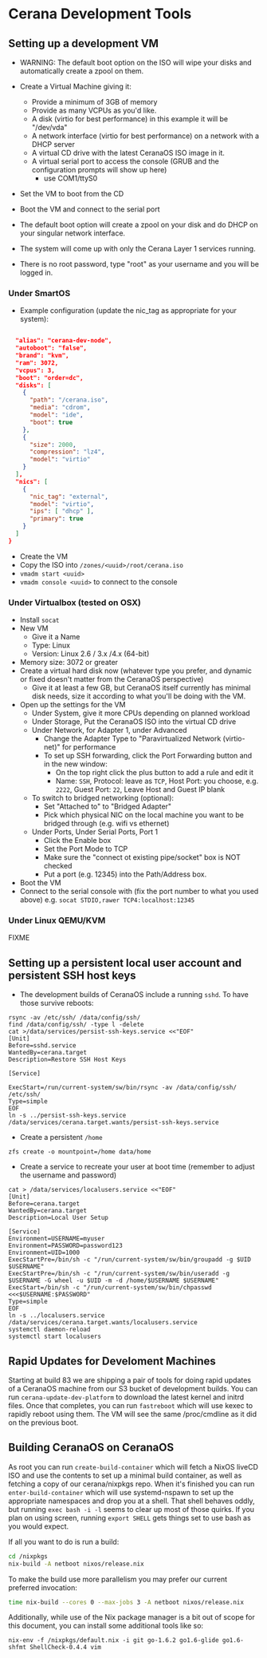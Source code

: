 # Cerana Development Tools

## Setting up a development VM

* WARNING: The default boot option on the ISO will wipe your disks and automatically create a zpool on them.

* Create a Virtual Machine giving it:
  * Provide a minimum of 3GB of memory
  * Provide as many VCPUs as you'd like.
  * A disk (virtio for best performance) in this example it will be "/dev/vda"
  * A network interface (virtio for best performance) on a network with a DHCP server 
  * A virtual CD drive with the latest CeranaOS ISO image in it.
  * A virtual serial port to access the console (GRUB and the configuration prompts will show up here)
    * use COM1/ttyS0
* Set the VM to boot from the CD
* Boot the VM and connect to the serial port
* The default boot option will create a zpool on your disk and do DHCP on your singular network interface.
* The system will come up with only the Cerana Layer 1 services running.
* There is no root password, type "root" as your username and you will be logged in.

### Under SmartOS

* Example configuration (update the nic_tag as appropriate for your system):
```json

  "alias": "cerana-dev-node",
  "autoboot": "false",
  "brand": "kvm",
  "ram": 3072,
  "vcpus": 3,
  "boot": "order=dc",
  "disks": [
    {
      "path": "/cerana.iso",
      "media": "cdrom",
      "model": "ide",
      "boot": true
    },
    {
      "size": 2000,
      "compression": "lz4",
      "model": "virtio"
    }
  ],
  "nics": [
    {
      "nic_tag": "external",
      "model": "virtio",
      "ips": [ "dhcp" ],
      "primary": true
    }
  ]
}
```
* Create the VM
* Copy the ISO into `/zones/<uuid>/root/cerana.iso`
* `vmadm start <uuid>`
* `vmadm console <uuid>` to connect to the console

### Under Virtualbox (tested on OSX)

* Install `socat`
* New VM
  * Give it a Name
  * Type: Linux
  * Version: Linux 2.6 / 3.x /4.x (64-bit)
* Memory size: 3072 or greater
* Create a virtual hard disk now (whatever type you prefer, and dynamic or fixed doesn't matter from the CeranaOS perspective)
  * Give it at least a few GB, but CeranaOS itself currently has minimal disk needs, size it according to what you'll be doing with the VM.
* Open up the settings for the VM
  * Under System, give it more CPUs depending on planned workload
  * Under Storage, Put the CeranaOS ISO into the virtual CD drive
  * Under Network, for Adapter 1, under Advanced
    * Change the Adapter Type to "Paravirtualized Network (virtio-net)" for performance
    * To set up SSH forwarding, click the Port Forwarding button and in the new window:
      * On the top right click the plus button to add a rule and edit it
      * Name: `SSH`, Protocol: leave as `TCP`, Host Port: you choose, e.g. `2222`, Guest Port: `22`, Leave Host and Guest IP blank
  * To switch to bridged networking (optional):
    * Set "Attached to" to "Bridged Adapter"
    * Pick which physical NIC on the local machine you want to be bridged through (e.g. wifi vs ethernet)
  * Under Ports, Under Serial Ports, Port 1
    * Click the Enable box
    * Set the Port Mode to TCP
    * Make sure the "connect ot existing pipe/socket" box is NOT checked
    * Put a port (e.g. 12345) into the Path/Address box.
* Boot the VM
* Connect to the serial console with (fix the port number to what you used above) e.g. `socat STDIO,rawer TCP4:localhost:12345`

### Under Linux QEMU/KVM

FIXME

## Setting up a persistent local user account and persistent SSH host keys

* The development builds of CeranaOS include a running `sshd`. To have those survive reboots:
```
rsync -av /etc/ssh/ /data/config/ssh/
find /data/config/ssh/ -type l -delete
cat >/data/services/persist-ssh-keys.service <<"EOF"
[Unit]
Before=sshd.service
WantedBy=cerana.target
Description=Restore SSH Host Keys

[Service]

ExecStart=/run/current-system/sw/bin/rsync -av /data/config/ssh/ /etc/ssh/
Type=simple
EOF
ln -s ../persist-ssh-keys.service /data/services/cerana.target.wants/persist-ssh-keys.service
```
* Create a persistent `/home`
```
zfs create -o mountpoint=/home data/home
```
* Create a service to recreate your user at boot time (remember to adjust the username and password)
```
cat > /data/services/localusers.service <<"EOF"
[Unit]
Before=cerana.target
WantedBy=cerana.target
Description=Local User Setup

[Service]
Environment=USERNAME=myuser
Environment=PASSWORD=password123
Environment=UID=1000
ExecStartPre=/bin/sh -c "/run/current-system/sw/bin/groupadd -g $UID $USERNAME"
ExecStartPre=/bin/sh -c "/run/current-system/sw/bin/useradd -g $USERNAME -G wheel -u $UID -m -d /home/$USERNAME $USERNAME"
ExecStart=/bin/sh -c "/run/current-system/sw/bin/chpasswd <<<$USERNAME:$PASSWORD"
Type=simple
EOF
ln -s ../localusers.service /data/services/cerana.target.wants/localusers.service
systemctl daemon-reload
systemctl start localusers
```

## Rapid Updates for Develoment Machines

Starting at build 83 we are shipping a pair of tools for doing rapid updates of a CeranaOS machine from our S3 bucket of development builds.
You can run `cerana-update-dev-platform` to download the latest kernel and initrd files.
Once that completes, you can run `fastreboot` which will use kexec to rapidly reboot using them. The VM will see the same /proc/cmdline as it did on the previous boot.

## Building CeranaOS on CeranaOS

As root you can run `create-build-container` which will fetch a NixOS liveCD ISO and use the contents to set up a minimal build container, as well as fetching a copy of our cerana/nixpkgs repo.
When it's finished you can run `enter-build-container` which will use systemd-nspawn to set up the appropriate namespaces and drop you at a shell.
That shell behaves oddly, but running `exec bash -i -l` seems to clear up most of those quirks.
If you plan on using screen, running `export SHELL` gets things set to use bash as you would expect.

If all you want to do is run a build:
```bash
cd /nixpkgs
nix-build -A netboot nixos/release.nix
```

To make the build use more parallelism you may prefer our current preferred invocation:
```bash
time nix-build --cores 0 --max-jobs 3 -A netboot nixos/release.nix
```

Additionally, while use of the Nix package manager is a bit out of scope for this document, you can install some additional tools like so:
```
nix-env -f /nixpkgs/default.nix -i git go-1.6.2 go1.6-glide go1.6-shfmt ShellCheck-0.4.4 vim
```
